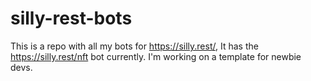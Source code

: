 # silly-rest-bots
This is a repo with all my bots for https://silly.rest/, It has the https://silly.rest/nft bot currently. I'm working on a template for newbie devs.
